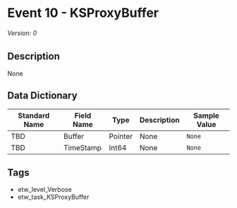 # Event 10 - KSProxyBuffer
###### Version: 0

## Description
None

## Data Dictionary
|Standard Name|Field Name|Type|Description|Sample Value|
|---|---|---|---|---|
|TBD|Buffer|Pointer|None|`None`|
|TBD|TimeStamp|Int64|None|`None`|

## Tags
* etw_level_Verbose
* etw_task_KSProxyBuffer